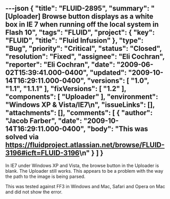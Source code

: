 ---json
{
  "title": "FLUID-2895",
  "summary": "[Uploader] Browse button displays as a white box in IE 7 when running off the local system in Flash 10",
  "tags": "FLUID",
  "project": {
    "key": "FLUID",
    "title": "Fluid Infusion"
  },
  "type": "Bug",
  "priority": "Critical",
  "status": "Closed",
  "resolution": "Fixed",
  "assignee": "Eli Cochran",
  "reporter": "Eli Cochran",
  "date": "2009-06-02T15:39:41.000-0400",
  "updated": "2009-10-14T16:29:11.000-0400",
  "versions": [
    "1.0",
    "1.1",
    "1.1.1"
  ],
  "fixVersions": [
    "1.2"
  ],
  "components": [
    "Uploader"
  ],
  "environment": "Windows XP & Vista/IE7\n",
  "issueLinks": [],
  "attachments": [],
  "comments": [
    {
      "author": "Jacob Farber",
      "date": "2009-10-14T16:29:11.000-0400",
      "body": "This was solved via <https://fluidproject.atlassian.net/browse/FLUID-3196#icft=FLUID-3196>\n"
    }
  ]
}
---
In IE7 under Windows XP and Vista, the browse button in the Uploader is blank. The Uploader still works. This appears to be a problem with the way the path to the image is being parsed.

This was tested against FF3 in Windows and Mac, Safari and Opera on Mac and did not show the error.&#x20;

        